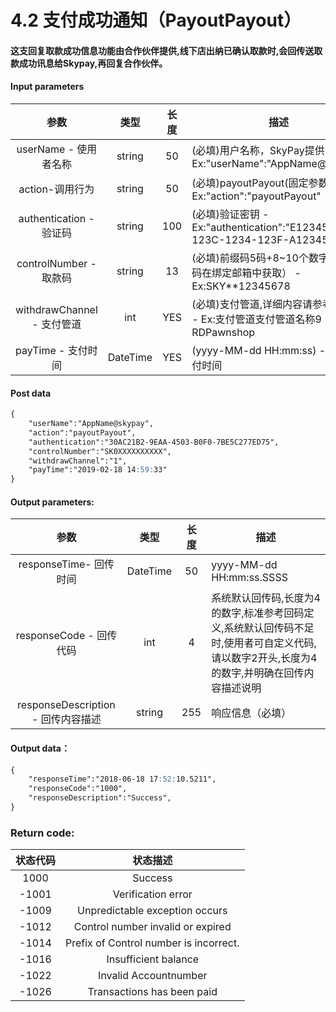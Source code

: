 # 4.2 支付成功通知（PayoutPayout）

#### 这支回复取款成功信息功能由合作伙伴提供,线下店出纳已确认取款时,会回传送取款成功讯息给Skypay,再回复合作伙伴。

#### Input parameters
| 参数                        |    类型     | 长度    |描述|
| :-------------------------: | :-----------: |:-----:|--------------------------------|   
|userName - 使用者名称|string|50|(必填)用户名称，SkyPay提供 - Ex:"userName":"AppName@skypay"|
|action-调用行为|string|50|(必填)payoutPayout(固定参数值) - Ex:"action":"payoutPayout"|
|authentication  - 验证码|string |100|(必填)验证密钥 - Ex:"authentication":"E1234567-123C-1234-123F-A12345670"|
|controlNumber - 取款码|string|13|(必填)前缀码5码+8~10个数字（前缀码在绑定邮箱中获取） - Ex:SKY**12345678|
|withdrawChannel - 支付管道|int |YES|(必填)支付管道,详细内容请参考第9章 - Ex:支付管道支付管道名称9	RDPawnshop|
|payTime - 支付时间|DateTime|YES|(yyyy-MM-dd HH:mm:ss) - 出纳支付时间|

#### Post data

```md
{
    "userName":"AppName@skypay",
    "action":"payoutPayout",
    "authentication":"30AC21B2-9EAA-4503-B0F0-7BE5C277ED75",
    "controlNumber":"SK0XXXXXXXXXX",
    "withdrawChannel":"1",
    "payTime":"2019-02-18 14:59:33"
}
```




#### Output parameters:

| 参数                        |    类型     | 长度    |描述|
| :-------------------------: | :-----------: |:-----:|--------------------------------|   
|responseTime- 回传时间|DateTime|50|yyyy-MM-dd HH:mm:ss.SSSS|
|responseCode - 回传代码|int|4|系统默认回传码,长度为4的数字,标准参考回码定义,系统默认回传码不足时,使用者可自定义代码,请以数字2开头,长度为4的数字,并明确在回传内容描述说明|
|responseDescription - 回传内容描述|string|255|响应信息（必填）|



#### Output data：
```md
{
    "responseTime":"2018-06-18 17:52:10.5211",
    "responseCode":"1000",
    "responseDescription":"Success",
}
```

### Return code:

| 状态代码                        |   状态描述    | 
| :-------------------------: | :-----------: |
|1000 |Success|
|-1001|Verification error|
|-1009|Unpredictable exception occurs|
|-1012|Control number invalid or expired|
|-1014|Prefix of Control number is incorrect.|
|-1016|Insufficient balance|
|-1022|Invalid Accountnumber|
|-1026|Transactions has been paid|
